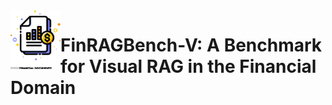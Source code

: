 <img src="plots/logo.png" alt="FinRAGBench-V Logo" width="80" align="left" />

# FinRAGBench-V: A Benchmark for Visual RAG in the Financial Domain
